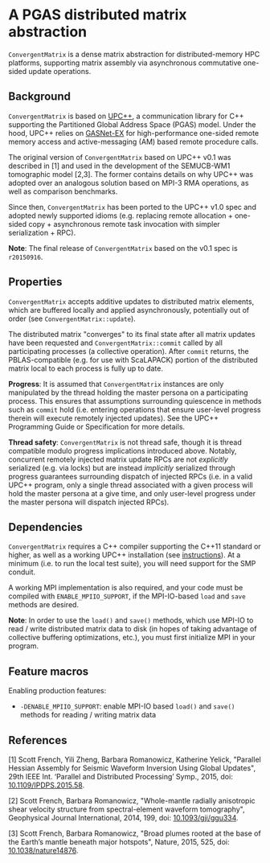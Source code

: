 # A PGAS distributed matrix abstraction

`ConvergentMatrix` is a dense matrix abstraction for distributed-memory HPC
platforms, supporting matrix assembly via asynchronous commutative one-sided
update operations.

## Background

`ConvergentMatrix` is based on
[UPC++](https://bitbucket.org/berkeleylab/upcxx/wiki/Home "UPC++"), a
communication library for C++ supporting the Partitioned Global Address Space
(PGAS) model. Under the hood, UPC++ relies on [GASNet-EX](http://gasnet.lbl.gov
"GASNet-EX") for high-performance one-sided remote memory access and
active-messaging (AM) based remote procedure calls.

The original version of `ConvergentMatrix` based on UPC++ v0.1 was described in
[1] and used in the development of the SEMUCB-WM1 tomographic model [2,3]. The
former contains details on why UPC++ was adopted over an analogous solution
based on MPI-3 RMA operations, as well as comparison benchmarks.

Since then, `ConvergentMatrix` has been ported to the UPC++ v1.0 spec and
adopted newly supported idioms (e.g. replacing remote allocation + one-sided
copy + asynchronous remote task invocation with simpler serialization + RPC).

**Note**: The final release of `ConvergentMatrix` based on the v0.1 spec is
`r20150916`.

## Properties

`ConvergentMatrix` accepts additive updates to distributed matrix elements,
which are buffered locally and applied asynchronously, potentially out of
order (see `ConvergentMatrix::update`).

The distributed matrix "converges" to its final state after all matrix updates
have been requested and `ConvergentMatrix::commit` called by all participating
processes (a collective operation). After `commit` returns, the
PBLAS-compatible (e.g. for use with ScaLAPACK) portion of the distributed
matrix local to each process is fully up to date.

**Progress**: It is assumed that `ConvergentMatrix` instances are only
manipulated by the thread holding the master persona on a participating
process. This ensures that assumptions surrounding quiescence in methods such
as `commit` hold (i.e. entering operations that ensure user-level progress
therein will execute remotely injected updates). See the UPC++ Programming
Guide or Specification for more details.

**Thread safety**: `ConvergentMatrix` is not thread safe, though it is thread
compatible modulo progress implications introduced above. Notably, concurrent
remotely injected matrix update RPCs are not *explicitly* serialized (e.g. via
locks) but are instead *implicitly* serialized through progress guarantees
surrounding dispatch of injected RPCs (i.e. in a valid UPC++ program, only a
single thread associated with a given process will hold the master persona at a
give time, and only user-level progress under the master persona will dispatch
injected RPCs).

## Dependencies

`ConvergentMatrix` requires a C++ compiler supporting the C++11 standard or
higher, as well as a working UPC++ installation (see
[instructions](https://bitbucket.org/berkeleylab/upcxx/wiki/INSTALL)). At a
minimum (i.e. to run the local test suite), you will need support for the SMP
conduit.

A working MPI implementation is also required, and your code must be compiled
with `ENABLE_MPIIO_SUPPORT`, if the MPI-IO-based `load` and `save` methods are
desired.

**Note**: In order to use the `load()` and `save()` methods, which use MPI-IO
to read / write distributed matrix data to disk (in hopes of taking advantage
of collective buffering optimizations, etc.), you must first initialize MPI in
your program.

## Feature macros

Enabling production features:

* `-DENABLE_MPIIO_SUPPORT`: enable MPI-IO based `load()` and `save()` methods
  for reading / writing matrix data

## References

[1] Scott French, Yili Zheng, Barbara Romanowicz, Katherine Yelick, "Parallel
Hessian Assembly for Seismic Waveform Inversion Using Global Updates", 29th
IEEE Int. ‘Parallel and Distributed Processing’ Symp., 2015, doi:
[10.1109/IPDPS.2015.58](https://dx.doi.org/10.1109/IPDPS.2015.58).

[2] Scott French, Barbara Romanowicz, "Whole-mantle radially anisotropic shear
velocity structure from spectral-element waveform tomography", Geophysical
Journal International, 2014, 199, doi:
[10.1093/gji/ggu334](https://dx.doi.org/10.1093/gji/ggu334).

[3] Scott French, Barbara Romanowicz, "Broad plumes rooted at the base of the
Earth’s mantle beneath major hotspots", Nature, 2015, 525, doi:
[10.1038/nature14876](https://dx.doi.org/10.1038/nature14876).
